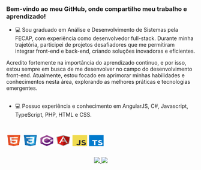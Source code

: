 ### Bem-vindo ao meu GitHub, onde compartilho meu trabalho e aprendizado!

- 💻 Sou graduado em Análise e Desenvolvimento de Sistemas pela FECAP, com experiência como desenvolvedor full-stack. Durante minha trajetória, participei de projetos desafiadores que me permitiram integrar front-end e back-end, criando soluções inovadoras e eficientes.

Acredito fortemente na importância do aprendizado contínuo, e por isso, estou sempre em busca de me desenvolver no campo do desenvolvimento front-end. Atualmente, estou focado em aprimorar minhas habilidades e conhecimentos nesta área, explorando as melhores práticas e tecnologias emergentes.
  
##
  
- 💻 Possuo experiência e conhecimento em AngularJS, C#, Javascript, TypeScript, PHP, HTML e CSS.

##

<div style="display: inline_block"><br>
  <img align="center" alt="html" height="30" width="40" src="https://raw.githubusercontent.com/devicons/devicon/master/icons/html5/html5-original.svg">
  <img align="center" alt="css" height="30" width="40" src="https://raw.githubusercontent.com/devicons/devicon/master/icons/css3/css3-original.svg">
  <img align="center" alt="csharp" height="30" width="40" src="https://raw.githubusercontent.com/devicons/devicon/master/icons/csharp/csharp-original.svg">
  <img align="center" alt="angular" height="30" width="40" src="https://raw.githubusercontent.com/devicons/devicon/master/icons/angularjs/angularjs-original.svg">
  <img align="center" alt="angular" height="30" width="40" src="https://raw.githubusercontent.com/devicons/devicon/master/icons/javascript/javascript-original.svg">
  <img align="center" alt="angular" height="30" width="40" src="https://raw.githubusercontent.com/devicons/devicon/master/icons/typescript/typescript-original.svg">
</div>

##

<div align="center">
  <a href="https://github.com/breenoox">
  <img height="180em" src="https://github-readme-stats.vercel.app/api?username=breenoox&show_icons=true&theme=dracula&include_all_commits=true&count_private=true"/>
  <img height="180em" src="https://github-readme-stats.vercel.app/api/top-langs/?username=breenoox&layout=compact&langs_count=7&theme=dracula"/>
</div>



